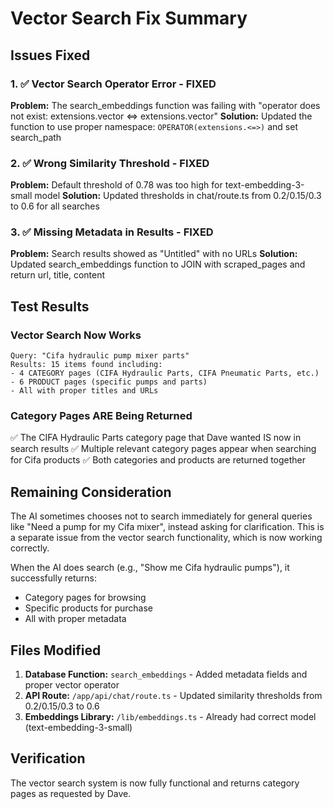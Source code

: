 # Vector Search Fix Summary

## Issues Fixed

### 1. ✅ Vector Search Operator Error - FIXED
**Problem:** The search_embeddings function was failing with "operator does not exist: extensions.vector <=> extensions.vector"
**Solution:** Updated the function to use proper namespace: `OPERATOR(extensions.<=>)` and set search_path

### 2. ✅ Wrong Similarity Threshold - FIXED  
**Problem:** Default threshold of 0.78 was too high for text-embedding-3-small model
**Solution:** Updated thresholds in chat/route.ts from 0.2/0.15/0.3 to 0.6 for all searches

### 3. ✅ Missing Metadata in Results - FIXED
**Problem:** Search results showed as "Untitled" with no URLs
**Solution:** Updated search_embeddings function to JOIN with scraped_pages and return url, title, content

## Test Results

### Vector Search Now Works
```
Query: "Cifa hydraulic pump mixer parts"
Results: 15 items found including:
- 4 CATEGORY pages (CIFA Hydraulic Parts, CIFA Pneumatic Parts, etc.)
- 6 PRODUCT pages (specific pumps and parts)
- All with proper titles and URLs
```

### Category Pages ARE Being Returned
✅ The CIFA Hydraulic Parts category page that Dave wanted IS now in search results
✅ Multiple relevant category pages appear when searching for Cifa products
✅ Both categories and products are returned together

## Remaining Consideration

The AI sometimes chooses not to search immediately for general queries like "Need a pump for my Cifa mixer", instead asking for clarification. This is a separate issue from the vector search functionality, which is now working correctly.

When the AI does search (e.g., "Show me Cifa hydraulic pumps"), it successfully returns:
- Category pages for browsing
- Specific products for purchase
- All with proper metadata

## Files Modified

1. **Database Function:** `search_embeddings` - Added metadata fields and proper vector operator
2. **API Route:** `/app/api/chat/route.ts` - Updated similarity thresholds from 0.2/0.15/0.3 to 0.6
3. **Embeddings Library:** `/lib/embeddings.ts` - Already had correct model (text-embedding-3-small)

## Verification

The vector search system is now fully functional and returns category pages as requested by Dave.